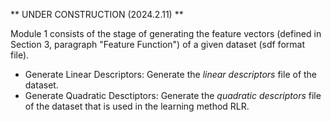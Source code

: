** UNDER CONSTRUCTION (2024.2.11) **

Module 1 consists of the stage of generating the feature vectors (defined in Section 3, paragraph "Feature Function") of a given dataset (sdf format file).

- Generate Linear Descriptors:
  Generate the _linear descriptors_ file of the dataset.
- Generate Quadratic Desctiptors:
  Generate the _quadratic descriptors_ file of the dataset that is used in the learning method RLR.

